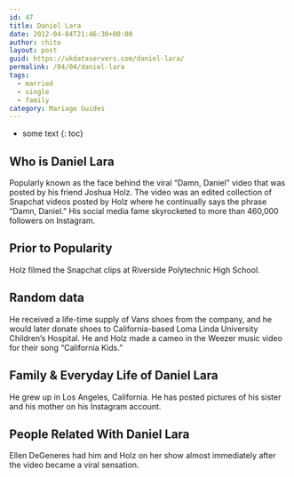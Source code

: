 ```yaml
---
id: 47
title: Daniel Lara
date: 2012-04-04T21:46:30+00:00
author: chito
layout: post
guid: https://ukdataservers.com/daniel-lara/
permalink: /04/04/daniel-lara  
tags:
  - married
  - single
  - family
category: Mariage Guides
---
```


* some text
{: toc}


## Who is  Daniel Lara
                  
                  
                  
Popularly known as the face behind the viral &#8220;Damn, Daniel&#8221; video that was posted by his friend Joshua Holz. The video was an edited collection of Snapchat videos posted by Holz where he continually says the phrase &#8220;Damn, Daniel.&#8221; His social media fame skyrocketed to more than 460,000 followers on Instagram.
                  
                
                
                
## Prior to Popularity 
                  
                  
                  
Holz filmed the Snapchat clips at Riverside Polytechnic High School. 
                  
                
                
                
## Random data 
                  
                  
                  
He received a life-time supply of Vans shoes from the company, and he would later donate shoes to California-based Loma Linda University Children&#8217;s Hospital. He and Holz made a cameo in the Weezer music video for their song &#8220;California Kids.&#8221;
                  
                
                
                
## Family & Everyday Life of Daniel Lara
                  
                  
                  
He grew up in Los Angeles, California. He has posted pictures of his sister and his mother on his Instagram account. 
                  
                
                
                
## People Related With  Daniel Lara
                  
                  
                  
Ellen DeGeneres had him and Holz on her show almost immediately after the video became a viral sensation.
                  
                
              
            
          
          
          
    
    
  
